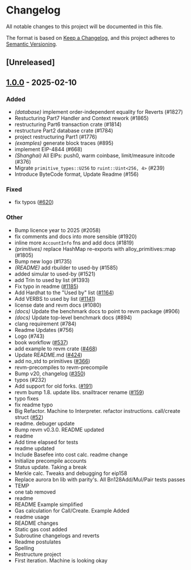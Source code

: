 # Changelog

All notable changes to this project will be documented in this file.

The format is based on [Keep a Changelog](https://keepachangelog.com/en/1.0.0/),
and this project adheres to [Semantic Versioning](https://semver.org/spec/v2.0.0.html).

## [Unreleased]

## [1.0.0](https://github.com/abipalli/revm/releases/tag/revm-state-v1.0.0) - 2025-02-10

### Added

- *(database)* implement order-independent equality for Reverts (#1827)
- Restucturing Part7 Handler and Context rework (#1865)
- restructuring Part6 transaction crate (#1814)
- restructure Part2 database crate (#1784)
- project restructuring Part1 (#1776)
- *(examples)* generate block traces (#895)
- implement EIP-4844 (#668)
- *(Shanghai)* All EIPs: push0, warm coinbase, limit/measure initcode (#376)
- Migrate `primitive_types::U256` to `ruint::Uint<256, 4>` (#239)
- Introduce ByteCode format, Update Readme (#156)

### Fixed

- fix typos ([#620](https://github.com/abipalli/revm/pull/620))

### Other

- Bump licence year to 2025 (#2058)
- fix comments and docs into more sensible (#1920)
- inline more `AccountInfo` fns and add docs (#1819)
- *(primitives)* replace HashMap re-exports with alloy_primitives::map (#1805)
- Bump new logo (#1735)
- *(README)* add rbuilder to used-by (#1585)
- added simular to used-by (#1521)
- add Trin to used by list (#1393)
- Fix typo in readme ([#1185](https://github.com/abipalli/revm/pull/1185))
- Add Hardhat to the "Used by" list ([#1164](https://github.com/abipalli/revm/pull/1164))
- Add VERBS to used by list ([#1141](https://github.com/abipalli/revm/pull/1141))
- license date and revm docs (#1080)
- *(docs)* Update the benchmark docs to point to revm package (#906)
- *(docs)* Update top-level benchmark docs (#894)
- clang requirement (#784)
- Readme Updates (#756)
- Logo (#743)
- book workflow ([#537](https://github.com/abipalli/revm/pull/537))
- add example to revm crate ([#468](https://github.com/abipalli/revm/pull/468))
- Update README.md ([#424](https://github.com/abipalli/revm/pull/424))
- add no_std to primitives ([#366](https://github.com/abipalli/revm/pull/366))
- revm-precompiles to revm-precompile
- Bump v20, changelog ([#350](https://github.com/abipalli/revm/pull/350))
- typos (#232)
- Add support for old forks. ([#191](https://github.com/abipalli/revm/pull/191))
- revm bump 1.8. update libs. snailtracer rename ([#159](https://github.com/abipalli/revm/pull/159))
- typo fixes
- fix readme typo
- Big Refactor. Machine to Interpreter. refactor instructions. call/create struct ([#52](https://github.com/abipalli/revm/pull/52))
- readme. debuger update
- Bump revm v0.3.0. README updated
- readme
- Add time elapsed for tests
- readme updated
- Include Basefee into cost calc. readme change
- Initialize precompile accounts
- Status update. Taking a break
- Merkle calc. Tweaks and debugging for eip158
- Replace aurora bn lib with parity's. All Bn128Add/Mul/Pair tests passes
- TEMP
- one tab removed
- readme
- README Example simplified
- Gas calculation for Call/Create. Example Added
- readme usage
- README changes
- Static gas cost added
- Subroutine changelogs and reverts
- Readme postulates
- Spelling
- Restructure project
- First iteration. Machine is looking okay

